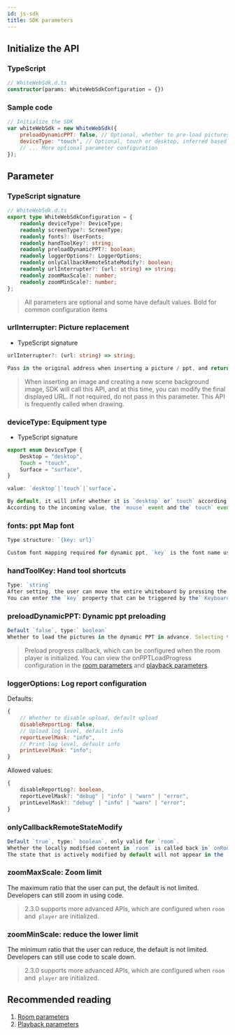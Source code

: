 ```yaml
---
id: js-sdk
title: SDK parameters
---
```


## Initialize the API

### TypeScript

```TypeScript
// WhiteWebSdk.d.ts
constructor(params: WhiteWebSdkConfiguration = {})
```

### Sample code

```javascript
// Initialize the SDK
var whiteWebSdk = new WhiteWebSdk({
    preloadDynamicPPT: false, // Optional, whether to pre-load pictures in dynamic PPT will significantly improve user experience and reduce page loading time
    deviceType: "touch", // Optional, touch or desktop, inferred based on the operating environment by default
    // ... More optional parameter configuration
});
```

## Parameter

### TypeScript signature

```Typescript
// WhiteWebSdk.d.ts
export type WhiteWebSdkConfiguration = {
    readonly deviceType?: DeviceType;
    readonly screenType?: ScreenType;
    readonly fonts?: UserFonts;
    readonly handToolKey?: string;
    readonly preloadDynamicPPT?: boolean;
    readonly loggerOptions?: LoggerOptions;
    readonly onlyCallbackRemoteStateModify?: boolean;
    readonly urlInterrupter?: (url: string) => string;
    readonly zoomMaxScale?: number;
    readonly zoomMinScale?: number;
};
```

> All parameters are optional and some have default values. Bold for common configuration items

### **urlInterrupter**: Picture replacement

* TypeScript signature

```typescript
urlInterrupter?: (url: string) => string;
```

```js
Pass in the original address when inserting a picture / ppt, and return an arbitrarily modified address
```

> When inserting an image and creating a new scene background image, SDK will call this API, and at this time, you can modify the final displayed URL.
> If not required, do not pass in this parameter. This API is frequently called when drawing.

### **deviceType**: Equipment type

* TypeScript signature

```typescript
export enum DeviceType {
    Desktop = "desktop",
    Touch = "touch",
    Surface = "surface",
}
```

```js
value: `desktop`|`touch`|`surface`。

By default, it will infer whether it is `desktop` or` touch` according to the operating environment.
According to the incoming value, the `mouse` event and the` touch` event are received in turn. When the `surface` is passed in, the` touch` and `mouse` events are received at the same time.
```

### fonts: ppt Map font

```js
Type structure: `{key: url}`

Custom font mapping required for dynamic ppt, `key` is the font name used by dynamic ppt, and` url` is the network address where the dictionary is located.
```

### **handToolKey**: Hand tool shortcuts

```js
Type: `string`
After setting, the user can move the entire whiteboard by pressing the shortcut key and the mouse at the same time. 
You can enter the `key` property that can be triggered by the` KeyboardEvent` keyboard event. It is recommended to pass in the space bar (`" "`)
```

### preloadDynamicPPT: Dynamic ppt preloading

```js
Default `false`, type:` boolean`
Whether to load the pictures in the dynamic PPT in advance. Selecting true will load all pictures on the first page, so that the pictures can be displayed immediately when the page is turned.
```

> Preload progress callback, which can be configured when the room player is initialized. You can view the onPPTLoadProgress configuration in the [room parameters](./room.md) and [playback parameters](./player.md).

### loggerOptions: Log report configuration

Defaults:

```js
{
    // Whether to disable upload, default upload
    disableReportLog: false,
    // Upload log level, default info
    reportLevelMask: "info",
    // Print log level, default info
    printLevelMask: "info";
}
```

Allowed values:

```Typescript
{
    disableReportLog?: boolean,
    reportLevelMask?: "debug" | "info" | "warn" | "error",
    printLevelMask?: "debug" | "info" | "warn" | "error";
}
```

### onlyCallbackRemoteStateModify

```js
Default `true`, type:` boolean`, only valid for `room`.
Whether the locally modified content in `room` is called back in` onRoomStateChange`.
The state that is actively modified by default will not appear in the `onRoomStateChange` callback.
```

### zoomMaxScale: Zoom limit

The maximum ratio that the user can put, the default is not limited.  
Developers can still zoom in using code.

> 2.3.0 supports more advanced APIs, which are configured when `room` and` player` are initialized.

### zoomMinScale: reduce the lower limit

The minimum ratio that the user can reduce, the default is not limited.
Developers can still use code to scale down.

> 2.3.0 supports more advanced APIs, which are configured when `room` and` player` are initialized.

## Recommended reading

1. [Room parameters](./room.md)
1. [Playback parameters](./player.md)